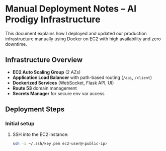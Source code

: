 # Manual Deployment Notes – AI Prodigy Infrastructure

This document explains how I deployed and updated our production infrastructure manually using Docker on EC2 with high availability and zero downtime.

## Infrastructure Overview

- **EC2 Auto Scaling Group** (2 AZs)
- **Application Load Balancer** with path-based routing (`/api`, `/client`)
- **Dockerized Services** (WebSocket, Flask API, UI)
- **Route 53** domain management
- **Secrets Manager** for secure env var access

## Deployment Steps

### Initial setup

1. SSH into the EC2 instance:
   ```bash
   ssh -i ~/.ssh/key.pem ec2-user@<public-ip>
